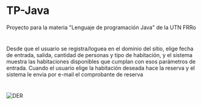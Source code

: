# TP-Java
Proyecto para la materia "Lenguaje de programación Java" de la UTN FRRo
#
Desde que el usuario se registra/loguea en el dominio del sitio, elige fecha de entrada, salida, cantidad de personas y tipo de habitación, y el sistema muestra las habitaciones disponibles que cumplan con esos parámetros de entrada. Cuando el usuario elige la habitación deseada hace la reserva y el sistema le envia por e-mail el comprobante de reserva
#
![DER](https://user-images.githubusercontent.com/81445495/159945843-91007791-b97d-47ca-8b46-d51830678f64.png)
